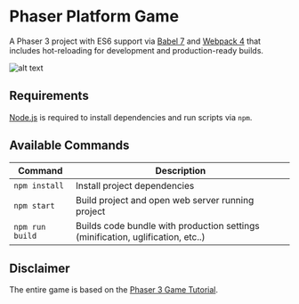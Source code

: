 # Phaser Platform Game
A Phaser 3 project with ES6 support via [Babel 7](https://babeljs.io/) and [Webpack 4](https://webpack.js.org/)
that includes hot-reloading for development and production-ready builds. 

![alt text](https://phaser.io/content/tutorials/making-your-first-phaser-3-game/part10.png "Screenshot of game")
## Requirements

[Node.js](https://nodejs.org) is required to install dependencies and run scripts via `npm`.

## Available Commands

| Command | Description |
|---------|-------------|
| `npm install` | Install project dependencies |
| `npm start` | Build project and open web server running project |
| `npm run build` | Builds code bundle with production settings (minification, uglification, etc..) |

## Disclaimer
The entire game is based on the [Phaser 3 Game Tutorial](https://phaser.io/tutorials/making-your-first-phaser-3-game/part1). 
